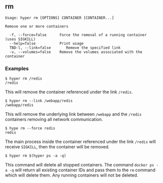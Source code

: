 ## rm

    Usage: hyper rm [OPTIONS] CONTAINER [CONTAINER...]

    Remove one or more containers

      -f, --force=false      Force the removal of a running container (uses SIGKILL)
      --help=false           Print usage
      TBD-l, --link=false       Remove the specified link
      -v, --volumes=false    Remove the volumes associated with the container

### Examples

    $ hyper rm /redis
    /redis

This will remove the container referenced under the link `/redis`.

    $ hyper rm --link /webapp/redis
    /webapp/redis

This will remove the underlying link between `/webapp` and the `/redis` containers removing all network communication.

    $ hype rm --force redis
    redis

The main process inside the container referenced under the link `/redis` will receive `SIGKILL`, then the container will be removed.

    $ hyper rm $(hyper ps -a -q)

This command will delete all stopped containers. The command `docker ps -a -q` will return all existing container IDs and pass them to the `rm` command which will delete them. Any running containers will not be deleted.
